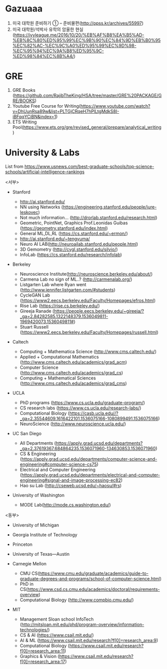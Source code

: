 # Gazuaaa

1. 미국 대학원 준비하기 ① – 준비물편(http://ppss.kr/archives/55997)
2. 미국 대학원/석박사 유학의 암울한 현실(https://ivyleague.me/2016/10/20/%EB%AF%B8%EA%B5%AD-%EB%8C%80%ED%95%99%EC%9B%90%EC%84%9D%EB%B0%95%EC%82%AC-%EC%9C%A0%ED%95%99%EC%9D%98-%EC%95%94%EC%9A%B8%ED%95%9C-%ED%98%84%EC%8B%A4/)


# GRE

1. GRE Books (https://github.com/RajibTheKing/HSA/tree/master/GRE%20PACKAGE/GRE/BOOKS)
2.  Youtube Free Course for Writing(https://www.youtube.com/watch?v=DhUunRsa89w&list=PLTGjCRqeH7hPlLtgMdkS8I-iBFqqYCiBN&index=1)
3. ETS Writing Pool(https://www.ets.org/gre/revised_general/prepare/analytical_writing)


# University & Labs

List from https://www.usnews.com/best-graduate-schools/top-science-schools/artificial-intelligence-rankings

<서부>

- Stanford

  - http://ai.stanford.edu/
  - NN using Networks (https://engineering.stanford.edu/people/jure-leskovec)
  - Not much information... (http://drorlab.stanford.edu/research.html)
  - Geometric, PointNet, Graphics Prof.Leonidas Guibas (https://geometry.stanford.edu/index.html)
  - General ML,DL,RL (https://cs.stanford.edu/~ermon/)
  - http://ai.stanford.edu/~tengyuma/
  - Neuro AI LAB(http://neuroailab.stanford.edu/people.html)
  - 3D Gemometry (http://cvgl.stanford.edu/silvio/)
  - InfoLab (https://cs.stanford.edu/research/infolab)


- Berkeley

  - Neuroscience Institute(http://neuroscience.berkeley.edu/about/)
  - Carmena Lab no sign of ML..? (http://carmenalab.org/)
  - Listgarten Lab where Ryan went (http://www.jennifer.listgarten.com/#students)
  - CycleGAN Lab (https://www2.eecs.berkeley.edu/Faculty/Homepages/efros.html)
  - Rise Lab (https://rise.cs.berkeley.edu/)
  - Gireeja Ranade (https://people.eecs.berkeley.edu/~gireeja/?_ga=2.84282585.1322148379.1536049811-1969420073.1536049811#)
  - Stuart Russell (https://www2.eecs.berkeley.edu/Faculty/Homepages/russell.html)


- Caltech

  - Computing + Mathematica Science (http://www.cms.caltech.edu/)
  - Applied + Computational Mathematics (http://www.cms.caltech.edu/academics/grad_acm)
  - Computer Science (http://www.cms.caltech.edu/academics/grad_cs)
  - Computing + Mathematical Sciences (http://www.cms.caltech.edu/academics/grad_cms)
  

- UCLA

  - PhD programs (https://www.cs.ucla.edu/graduate-program/)
  - CS research labs (https://www.cs.ucla.edu/research-labs/)
  - Computational Biology (https://casb.ucla.edu//?_ga=2.35544609.1616422101.1536075166-1080899491.1536075166)
  - NeuroScience (http://www.neuroscience.ucla.edu/)

- UC San Diego

  - All Departments (https://apply.grad.ucsd.edu/departments?_ga=2.37619367.684864235.1536071960-134630853.1536071960)
  - CS & Engineering (https://apply.grad.ucsd.edu/departments/computer-science-and-engineering#computer-science-cs75)
  - Electrical and Computer Engineering
 (https://apply.grad.ucsd.edu/departments/electrical-and-computer-engineering#signal-and-image-processing-ec82)
  - Hao su Lab (http://cseweb.ucsd.edu/~haosu/#rs)

- University of Washington

  - MODE Lab(http://mode.cs.washington.edu/)

<동부>

- University of Michigan 

- Georgia Institute of Technology 

- Princeton 

- University of Texas—Austin 

- Carnegie Mellon

  - CMU CS(https://www.cmu.edu/graduate/academics/guide-to-graduate-degrees-and-programs/school-of-computer-science.html)
  - PhD in CS(https://www.csd.cs.cmu.edu/academics/doctoral/requirements-overview)
  - Computational Biology (http://www.compbio.cmu.edu/)

- MIT

  - Management Sloan school InfoTech (http://mitsloan.mit.edu/phd/program-overview/information-technologies/)
  - CS & AI (https://www.csail.mit.edu/)
  - AI & ML (https://www.csail.mit.edu/research?f[0]=research_area:9)
  - Computational Biology (https://www.csail.mit.edu/research?f[0]=research_area:11)
  - Graphics & Vision (https://www.csail.mit.edu/research?f[0]=research_area:17)
